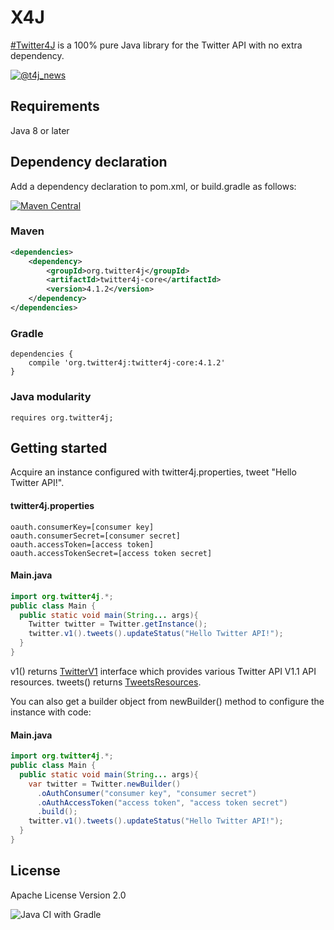# X4J
[&#35;Twitter4J](https://twitter.com/search?q=%23twitter4j&src=typed_query&f=live) is a 100% pure Java library for the Twitter API with no extra dependency. 

[![@t4j_news](https://img.shields.io/twitter/url/https/twitter.com/t4j_news.svg?style=social&label=Follow%20%40t4j_news)](https://twitter.com/t4j_news)

## Requirements
Java 8 or later

## Dependency declaration
Add a dependency declaration to pom.xml, or build.gradle as follows:

[![Maven Central](https://maven-badges.herokuapp.com/maven-central/org.twitter4j/twitter4j-corej/badge.svg)](https://maven-badges.herokuapp.com/maven-central/org.twitter4j/twitter4j-core)

### Maven
```xml
<dependencies>
    <dependency>
        <groupId>org.twitter4j</groupId>
        <artifactId>twitter4j-core</artifactId>
        <version>4.1.2</version>
    </dependency>
</dependencies>
```
### Gradle
```text
dependencies {
    compile 'org.twitter4j:twitter4j-core:4.1.2'
}
```

### Java modularity

```text
requires org.twitter4j;
```

## Getting started

Acquire an instance configured with twitter4j.properties, tweet "Hello Twitter API!".

#### twitter4j.properties

```properties
oauth.consumerKey=[consumer key]
oauth.consumerSecret=[consumer secret]
oauth.accessToken=[access token]
oauth.accessTokenSecret=[access token secret]
```

#### Main.java

```java
import org.twitter4j.*;
public class Main {
  public static void main(String... args){
    Twitter twitter = Twitter.getInstance();
    twitter.v1().tweets().updateStatus("Hello Twitter API!");
  }
}
```

v1() returns [TwitterV1](https://github.com/Twitter4J/Twitter4J/blob/main/twitter4j-core/src/v1/java/twitter4j/v1/TwitterV1.java) interface which provides various Twitter API V1.1 API resources. tweets() returns [TweetsResources](https://github.com/Twitter4J/Twitter4J/blob/main/twitter4j-core/src/v1/java/twitter4j/v1/TweetsResources.java). 


You can also get a builder object from newBuilder() method to configure the instance with code:

#### Main.java

```java
import org.twitter4j.*;
public class Main {
  public static void main(String... args){
    var twitter = Twitter.newBuilder()
      .oAuthConsumer("consumer key", "consumer secret")
      .oAuthAccessToken("access token", "access token secret")
      .build();
    twitter.v1().tweets().updateStatus("Hello Twitter API!");
  }
}
```

## License
Apache License Version 2.0

![Java CI with Gradle](https://github.com/Twitter4J/Twitter4J/workflows/Java%20CI%20with%20Gradle/badge.svg)

